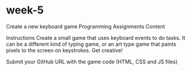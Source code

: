 # week-5
Create a new keyboard game
Programming Assignments Content

Instructions
Create a small game that uses keyboard events to do tasks. It can be a different kind of typing game, or an art type game that paints pixels to the screen on keystrokes. Get creative!


Submit your GitHub URL with the game code (HTML, CSS and JS files)
